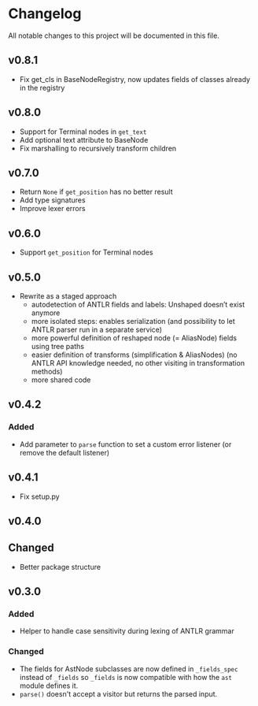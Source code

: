 # Changelog

All notable changes to this project will be documented in this file.

## v0.8.1

- Fix get_cls in BaseNodeRegistry, now updates fields of classes already in the registry

## v0.8.0

- Support for Terminal nodes in `get_text`
- Add optional text attribute to BaseNode
- Fix marshalling to recursively transform children

## v0.7.0

- Return `None` if `get_position` has no better result
- Add type signatures
- Improve lexer errors

## v0.6.0

- Support `get_position` for Terminal nodes

## v0.5.0

- Rewrite as a staged approach
  - autodetection of ANTLR fields and labels: Unshaped doesn’t exist anymore
  - more isolated steps: enables serialization (and possibility to let ANTLR parser run in a separate service)
  - more powerful definition of reshaped node (= AliasNode) fields using tree paths
  - easier definition of transforms (simplification & AliasNodes) (no ANTLR API knowledge needed, no other visiting in transformation methods)
  - more shared code

## v0.4.2

### Added

- Add parameter to `parse` function to set a custom error listener (or remove the default listener)

## v0.4.1

- Fix setup.py

## v0.4.0

## Changed

- Better package structure

## v0.3.0

### Added

- Helper to handle case sensitivity during lexing of ANTLR grammar

### Changed

- The fields for AstNode subclasses are now defined in `_fields_spec` instead of `_fields` so `_fields` is now compatible with how the `ast` module defines it.
- `parse()` doesn't accept a visitor but returns the parsed input.
